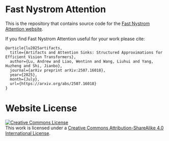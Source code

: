# Fast Nystrom Attention

This is the repository that contains source code for the [Fast Nystrom Attention website](https://fast_nystrom_attention.github.io).

If you find Fast Nystrom Attention useful for your work please cite:
```
@article{lu2025artifacts,
  title={Artifacts and Attention Sinks: Structured Approximations for Efficient Vision Transformers},
  author={Lu, Andrew and Liao, Wentinn and Wang, Liuhui and Yang, Huzheng and Shi, Jianbo},
  journal={arXiv preprint arXiv:2507.16018},
  year={2025},
  month={July},
  url={https://arxiv.org/abs/2507.16018}
}
```

# Website License
<a rel="license" href="http://creativecommons.org/licenses/by-sa/4.0/"><img alt="Creative Commons License" style="border-width:0" src="https://i.creativecommons.org/l/by-sa/4.0/88x31.png" /></a><br />This work is licensed under a <a rel="license" href="http://creativecommons.org/licenses/by-sa/4.0/">Creative Commons Attribution-ShareAlike 4.0 International License</a>.
